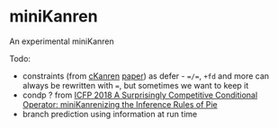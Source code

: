 # miniKanren

An experimental miniKanren

Todo:

+ constraints (from [cKanren](https://github.com/calvis/cKanren) [paper](scheme2011.ucombinator.org/papers/Alvis2011.pdf)) as defer - `=/=`, `+fd` and more can always be rewritten with `=`, but sometimes we want to keep it
+ condp ? from [ICFP 2018 A Surprisingly Competitive Conditional Operator: miniKanrenizing the Inference Rules of Pie](https://icfp18.sigplan.org/details/scheme-2018-papers/7/A-Surprisingly-Competitive-Conditional-Operator-miniKanrenizing-the-Inference-Rules-)
+ branch prediction using information at run time
